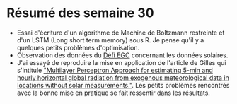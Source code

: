 # Résumé des semaine 30

  - Essai d'écriture d'un algorithme de Machine de Boltzmann restreinte et d'un LSTM (Long short term memory) sous R. Je pense qu'il y a quelques petits problèmes d'optimisation.
  - Observation des données du [Défi EGC](http://www.egc.asso.fr/Manifestations_dEGC/71-FR-Defi_EGC) concernant les données solaires.
  - J'ai essayé de reproduire la mise en application de l'article de Gilles qui s'intitule ["Multilayer Perceptron Approach for estimating 5-min and hourly horizontal global radiation from exogenous meteorological data in locations without solar measurements."](https://www.researchgate.net/publication/290480599_Multilayer_Perceptron_Approach_for_estimating_5-min_and_hourly_horizontal_global_radiation_from_exogenous_meteorological_data_in_locations_without_solar_measurements). Les petits problèmes rencontrés avec la bonne mise en pratique se fait ressentir dans les résultats.
